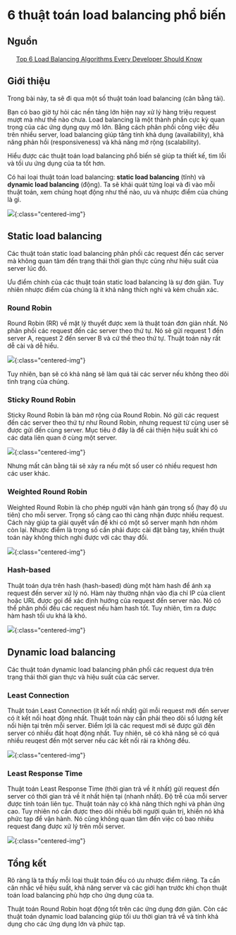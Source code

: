 # 6 thuật toán load balancing phổ biến

## Nguồn

<img src="../../assets/images/bytebytego.png" width="16" height="16"/> [Top 6 Load Balancing Algorithms Every Developer Should Know](https://www.youtube.com/watch?v=dBmxNsS3BGE)

## Giới thiệu

Trong bài này, ta sẽ đi qua một số thuật toán load balancing (cân bằng tải). 

Bạn có bao giờ tự hỏi các nền tảng lớn hiện nay xử lý hàng triệu request mượt mà như thế nào chưa. Load balancing là một thành phần cực kỳ quan trọng của các ứng dụng quy mô lớn. Bằng cách phân phối công việc đều trên nhiều server, load balancing giúp tăng tính khả dụng (availability), khả năng phản hồi (responsiveness) và khả năng mở rộng (scalability).

Hiểu được các thuật toán load balancing phổ biến sẽ giúp ta thiết kế, tìm lỗi và tối ưu ứng dụng của ta tốt hơn.

Có hai loại thuật toán load balancing: **static load balancing** (tĩnh) và **dynamic load balancing** (động). Ta sẽ khái quát từng loại và đi vào mỗi thuật toán, xem chúng hoạt động như thế nào, ưu và nhược điểm của chúng là gì.

![](../assets/ByteByteGo/load-balancing-algorithms/figure1.png){:class="centered-img"}

## Static load balancing

Các thuật toán static load balancing phân phối các request đến các server mà không quan tâm đến trạng thái thời gian thực cũng như hiệu suất của server lúc đó.

Ưu điểm chính của các thuật toán static load balancing là sự đơn giản. Tuy nhiên nhược điểm của chúng là ít khả năng thích nghi và kém chuẩn xác.

### Round Robin

Round Robin (RR) về mặt lý thuyết được xem là thuật toán đơn giản nhất. Nó phân phối các request đến các server theo thứ tự. Nó sẽ gửi request 1 đến server A, request 2 đến server B và cứ thế theo thứ tự. Thuật toán này rất dễ cài và dễ hiểu.

![](../assets/ByteByteGo/load-balancing-algorithms/figure2.png){:class="centered-img"}

Tuy nhiên, bạn sẽ có khả năng sẽ làm quá tải các server nếu không theo dõi tình trạng của chúng.

### Sticky Round Robin

Sticky Round Robin là bản mở rộng của Round Robin. Nó gửi các request đến các server theo thứ tự như Round Robin, nhưng request từ cùng user sẽ được gửi đến cùng server. Mục tiêu ở đây là để cải thiện hiệu suất khi có các data liên quan ở cùng một server.

![](../assets/ByteByteGo/load-balancing-algorithms/figure3.png){:class="centered-img"}

Nhưng mất cân bằng tải sẽ xảy ra nếu một số user có nhiều request hơn các user khác.

### Weighted Round Robin

Weighted Round Robin là cho phép người vận hành gán trọng số (hay độ ưu tiên) cho mỗi server. Trọng số càng cao thì càng nhận được nhiều request. Cách này giúp ta giải quyết vấn đề khi có một số server mạnh hơn nhóm còn lại. Nhược điểm là trọng số cần phải được cài đặt bằng tay, khiến thuật toán này không thích nghi được với các thay đổi.

![](../assets/ByteByteGo/load-balancing-algorithms/figure4.png){:class="centered-img"}

### Hash-based

Thuật toán dựa trên hash (hash-based) dùng một hàm hash để ánh xạ request đến server xử lý nó. Hàm này thường nhận vào địa chỉ IP của client hoặc URL được gọi để xác định hướng của request đến server nào. Nó có thể phân phối đều các request nếu hàm hash tốt. Tuy nhiên, tìm ra được hàm hash tối ưu khá là khó.

![](../assets/ByteByteGo/load-balancing-algorithms/figure5.png){:class="centered-img"}

## Dynamic load balancing

Các thuật toán dynamic load balancing phân phối các request dựa trên trạng thái thời gian thực và hiệu suất của các server.

### Least Connection

Thuật toán Least Connection (ít kết nối nhất) gửi mỗi request mới đến server có ít kết nối hoạt động nhất. Thuật toán này cần phải theo dõi số lượng kết nối hiện tại trên mỗi server. Điểm lợi là các request mới sẽ được gửi đến server có nhiều đất hoạt động nhất. Tuy nhiên, sẽ có khả năng sẽ có quá nhiều reuqest đến một server nếu các kết nối rải ra không đều.

![](../assets/ByteByteGo/load-balancing-algorithms/figure6.png){:class="centered-img"}

### Least Response Time

Thuật toán Least Response Time (thời gian trả về ít nhất) gửi request đến server có thời gian trả về ít nhất hiện tại (nhanh nhất). Độ trễ của mỗi server được tính toán liên tục. Thuật toán này có khả năng thích nghi và phản ứng cao. Tuy nhiên nó cần được theo dõi nhiều bởi người quản trị, khiến nó khả phức tạp để vận hành. Nó cũng không quan tâm đến việc có bao nhiêu request đang được xử lý trên mỗi server.

![](../assets/ByteByteGo/load-balancing-algorithms/figure7.png){:class="centered-img"}

## Tổng kết

Rõ ràng là ta thấy mỗi loại thuật toán đều có ưu nhược điểm riêng. Ta cần cân nhắc về hiệu suất, khả năng server và các giới hạn trước khi chọn thuật toán load balancing phù hợp cho ứng dụng của ta.

Thuật toán Round Robin hoạt động tốt trên các ứng dụng đơn giản. Còn các thuật toán dynamic load balancing giúp tối ưu thời gian trả về và tính khả dụng cho các ứng dụng lớn và phức tạp.